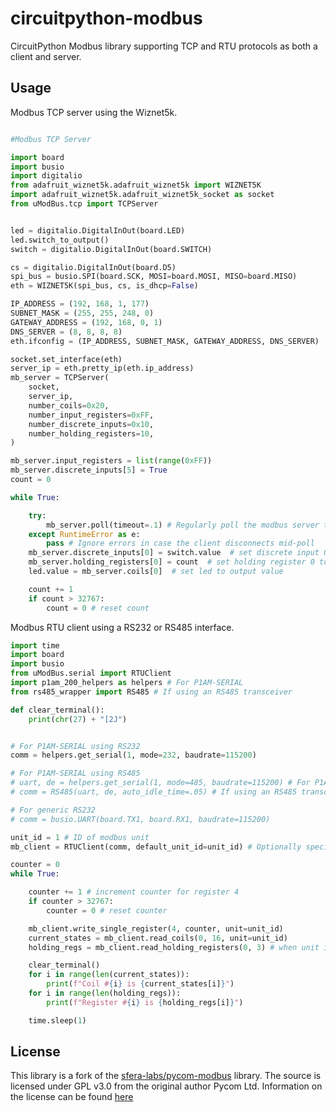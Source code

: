 # circuitpython-modbus

CircuitPython Modbus library supporting TCP and RTU protocols as both a client and server.

## Usage

Modbus TCP server using the Wiznet5k.

```python

#Modbus TCP Server

import board
import busio
import digitalio
from adafruit_wiznet5k.adafruit_wiznet5k import WIZNET5K
import adafruit_wiznet5k.adafruit_wiznet5k_socket as socket
from uModBus.tcp import TCPServer


led = digitalio.DigitalInOut(board.LED)
led.switch_to_output()
switch = digitalio.DigitalInOut(board.SWITCH)

cs = digitalio.DigitalInOut(board.D5)
spi_bus = busio.SPI(board.SCK, MOSI=board.MOSI, MISO=board.MISO)
eth = WIZNET5K(spi_bus, cs, is_dhcp=False)

IP_ADDRESS = (192, 168, 1, 177)
SUBNET_MASK = (255, 255, 248, 0)
GATEWAY_ADDRESS = (192, 168, 0, 1)
DNS_SERVER = (8, 8, 8, 8)
eth.ifconfig = (IP_ADDRESS, SUBNET_MASK, GATEWAY_ADDRESS, DNS_SERVER)

socket.set_interface(eth)
server_ip = eth.pretty_ip(eth.ip_address)
mb_server = TCPServer(
    socket,
    server_ip,
    number_coils=0x20,
    number_input_registers=0xFF,
    number_discrete_inputs=0x10,
    number_holding_registers=10,
)

mb_server.input_registers = list(range(0xFF))
mb_server.discrete_inputs[5] = True
count = 0

while True:

    try:
        mb_server.poll(timeout=.1) # Regularly poll the modbus server to handle incoming requests
    except RuntimeError as e:
        pass # Ignore errors in case the client disconnects mid-poll
    mb_server.discrete_inputs[0] = switch.value  # set discrete input 0 to switch value
    mb_server.holding_registers[0] = count  # set holding register 0 to count value
    led.value = mb_server.coils[0]  # set led to output value

    count += 1
    if count > 32767:
        count = 0 # reset count

```


Modbus RTU client using a RS232 or RS485 interface.

```python
import time
import board
import busio
from uModBus.serial import RTUClient
import p1am_200_helpers as helpers # For P1AM-SERIAL
from rs485_wrapper import RS485 # If using an RS485 transceiver

def clear_terminal():
    print(chr(27) + "[2J")


# For P1AM-SERIAL using RS232
comm = helpers.get_serial(1, mode=232, baudrate=115200) 

# For P1AM-SERIAL using RS485
# uart, de = helpers.get_serial(1, mode=485, baudrate=115200) # For P1AM-SERIAL
# comm = RS485(uart, de, auto_idle_time=.05) # If using an RS485 transceiver

# For generic RS232
# comm = busio.UART(board.TX1, board.RX1, baudrate=115200)

unit_id = 1 # ID of modbus unit
mb_client = RTUClient(comm, default_unit_id=unit_id) # Optionally specify a unit ID

counter = 0
while True:

    counter += 1 # increment counter for register 4
    if counter > 32767:
        counter = 0 # reset counter

    mb_client.write_single_register(4, counter, unit=unit_id)
    current_states = mb_client.read_coils(0, 16, unit=unit_id)
    holding_regs = mb_client.read_holding_registers(0, 3) # when unit is not specified, the default_unit_id is used

    clear_terminal()
    for i in range(len(current_states)):
        print(f"Coil #{i} is {current_states[i]}")
    for i in range(len(holding_regs)):
        print(f"Register #{i} is {holding_regs[i]}")

    time.sleep(1)

```

## License
This library is a fork of the [sfera-labs/pycom-modbus](https://github.com/sfera-labs/pycom-modbus) library.
The source is licensed under GPL v3.0 from the original author Pycom Ltd. Information on the license can be found [here](https://pycom.io/licensing)
